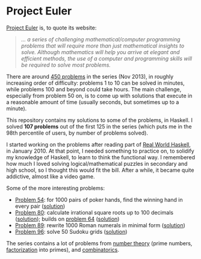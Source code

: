 Project Euler
=============

[Project Euler][1] is, to quote its website:

> *... a series of challenging mathematical/computer programming problems that will require more than just mathematical insights to solve. Although mathematics will help you arrive at elegant and efficient methods, the use of a computer and programming skills will be required to solve most problems.*

There are around [450 problems][2] in the series (Nov 2013), in roughly increasing order of difficulty: problems 1 to 10 can be solved in minutes, while problems 100 and beyond could take hours. The main challenge, especially from problem 50 on, is to come up with solutions that execute in a reasonable amount of time (usually seconds, but sometimes up to a minute).

This repository contains my solutions to some of the problems, in Haskell. I solved **107 problems** out of the first 125 in the series (which puts me in the 98th percentile of users, by number of problems solved).

I started working on the problems after reading part of [Real World Haskell][3], in January 2010. At that point, I needed something to practice on, to solidify my knowledge of Haskell, to learn to think the functional way. I remembered how much I loved solving logical/mathematical puzzles in secondary and high school, so I thought this would fit the bill. After a while, it became quite addictive, almost like a video game.

Some of the more interesting problems:

- [Problem 54][11]: for 1000 pairs of poker hands, find the winning hand in every pair ([solution][12])
- [Problem 80][5]: calculate irrational square roots up to 100 decimals ([solution][6]); builds on [problem 64][7] ([solution][8])
- [Problem 89][13]: rewrite 1000 Roman numerals in minimal form ([solution][14])
- [Problem 96][9]: solve 50 Sudoku grids ([solution][10])

The series contains a lot of problems from [number theory][100] (prime numbers, [factorization][101] into primes), and [combinatorics][102].


  [1]: http://projecteuler.net/
  [2]: http://projecteuler.net/problems
  [3]: http://www.amazon.com/Real-World-Haskell-Bryan-OSullivan/dp/0596514980
  [4]: http://projecteuler.net/languages
  
  [100]: http://en.wikipedia.org/wiki/Number_Theory
  [101]: http://en.wikipedia.org/wiki/Integer_factorization
  [102]: http://en.wikipedia.org/wiki/Combinatorics
  
  [5]: http://projecteuler.net/problem=80
  [6]: https://github.com/aistrate/ProjectEuler/blob/master/Solutions/Prob080.hs
  
  [7]: http://projecteuler.net/problem=64
  [8]: https://github.com/aistrate/ProjectEuler/blob/master/Solutions/Prob064.hs
  
  [9]: http://projecteuler.net/problem=96
  [10]: https://github.com/aistrate/ProjectEuler/blob/master/Solutions/Prob096.hs
  
  [11]: http://projecteuler.net/problem=54
  [12]: https://github.com/aistrate/ProjectEuler/blob/master/Solutions/Prob054.hs
  
  [13]: http://projecteuler.net/problem=89
  [14]: https://github.com/aistrate/ProjectEuler/blob/master/Solutions/Prob089.hs
